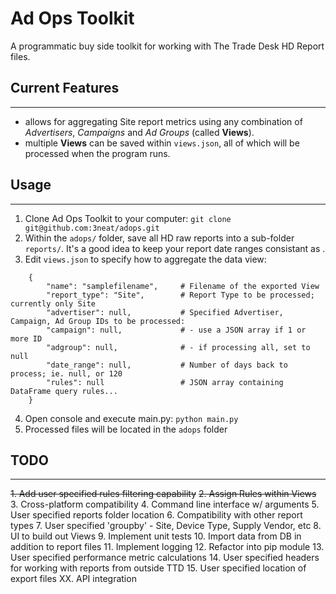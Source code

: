 # Ad Ops Toolkit
A programmatic buy side toolkit for working with The Trade Desk HD Report files. 

## Current Features
------
* allows for aggregating Site report metrics using any combination of *Advertisers*, *Campaigns* and *Ad Groups* (called **Views**). 
* multiple **Views** can be saved within `views.json`, all of which will be processed when the program runs.

## Usage
------
1. Clone Ad Ops Toolkit to your computer: `git clone git@github.com:3neat/adops.git`
2. Within the `adops/` folder, save all HD raw reports into a sub-folder `reports/`. It's a good idea to keep your report date ranges consistant as .
3. Edit `views.json` to specify how to aggregate the data view:
```
    {
        "name": "samplefilename",     # Filename of the exported View
        "report_type": "Site",        # Report Type to be processed; currently only Site
        "advertiser": null,           # Specified Advertiser, Campaign, Ad Group IDs to be processed: 
        "campaign": null,             # - use a JSON array if 1 or more ID
        "adgroup": null,              # - if processing all, set to null
        "date_range": null,           # Number of days back to process; ie. null, or 120
        "rules": null                 # JSON array containing DataFrame query rules...
    }
```
4. Open console and execute main.py: `python main.py`
5. Processed files will be located in the `adops` folder


## TODO
------
~~1. Add user specified rules filtering capability~~
~~2. Assign Rules within Views~~
3. Cross-platform compatibility
4. Command line interface w/ arguments
5. User specified reports folder location
6. Compatibility with other report types
7. User specified 'groupby' - Site, Device Type, Supply Vendor, etc
8. UI to build out Views
9. Implement unit tests
10. Import data from DB in addition to report files
11. Implement logging
12. Refactor into pip module
13. User specified performance metric calculations
14. User specified headers for working with reports from outside TTD
15. User specified location of export files
XX. API integration